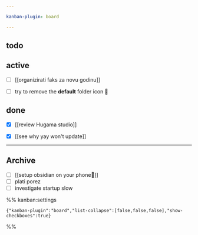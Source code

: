 ```yaml
---

kanban-plugin: board

---
```


## todo



## active

- [ ] [[organizirati faks za novu godinu]]
- [ ] try to remove the **default** folder icon 📁


## done

- [x] [[review Hugama studio]]
- [x] [[see why yay won't update]]


***

## Archive

- [ ] [[setup obsidian on your phone📱]]
- [ ] plati porez
- [ ] investigate startup slow

%% kanban:settings
```
{"kanban-plugin":"board","list-collapse":[false,false,false],"show-checkboxes":true}
```
%%